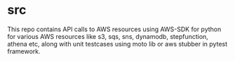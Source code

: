 # src
This repo contains API calls to AWS resources using AWS-SDK for python for various AWS resources like s3, sqs, sns, dynamodb, stepfunction, athena etc, along with unit testcases using moto lib or aws stubber in pytest framework. 
